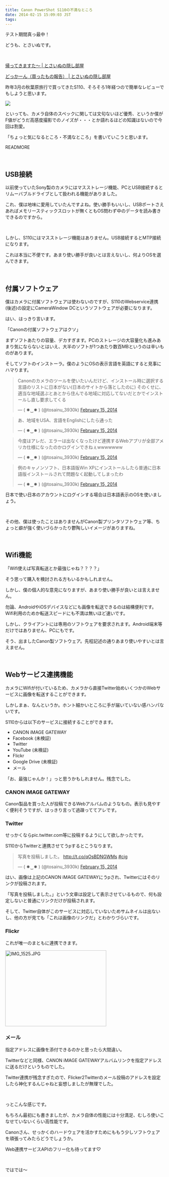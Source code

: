 ```yaml
---
title: Canon PowerShot S110の不満なところ
date: 2014-02-15 15:09:03 JST
tags:
---
```

テスト期間真っ最中！

どうも、とさいぬです。

&nbsp;

<a href="http://tosainu.wktk.so/view/230">帰ってきますた〜 | とさいぬの隠し部屋</a>

<a href="http://tosainu.wktk.so/view/232">どっかーん（買ったもの報告） | とさいぬの隠し部屋</a>

昨年3月の秋葉原旅行で買ってきたS110、そろそろ1年経つので簡単なレビューでもしようと思います。

<img src="https://lh4.googleusercontent.com/-RuVCnF2q5bA/Uv72kq0vqdI/AAAAAAAAC-s/34UX2LNvC1Y/s640/IMG_20140215_140241.jpg" />

といっても、カメラ自体のスペックに関しては文句ないほど優秀、というか僕がF値がどうだ高感度撮影でのノイズが・・・とか語れるほどの知識はないので今回は割愛。

「ちょっと気になるところ・不満なところ」を書いていこうと思います。

READMORE

&nbsp;

## USB接続

以前使っていたSony製のカメラにはマスストレージ機能、PCとUSB接続するとリムーバブルドライブとして扱われる機能がありました。

これ、僕は地味に愛用していたんですよね。使い勝手もいいし、USBポートさえあればメモリースティックスロットが無くともOS問わず中のデータを読み書きできるのですから。

&nbsp;

しかし、S110にはマスストレージ機能はありません。USB接続するとMTP接続になります。

これは本当に不便です。あまり使い勝手が良いとは言えないし、何よりOSを選んできます。

&nbsp;

## 付属ソフトウェア

僕はカメラに付属ソフトウェアは使わないのですが、S110のWebservice連携(後述)の設定にCameraWindow DCというソフトウェアが必要になります。

はい、はっきり言います。

<span class="fontsize6">「Canonの付属ソフトウェアはクソ」</span>

まずソフトあたりの容量、デカすぎます。PCのストレージの大容量化も進みあまり気にならないとはいえ、大半のソフトが1つあたり数百MBというのは辛いものがあります。

そしてソフトのインストーラ。僕のようにOSの表示言語を英語にすると見事にハマります。

<blockquote class="twitter-tweet tw-align-center" lang="en"><p>Canonのカメラのツールを使いたいんだけど、インストール時に選択する言語のリストに日本がない(日本のサイトから落としたのに)&#10;そのくせに、適当な地域選ぶとあとから住んでる地域に対応してないだとかでインストールし直し要求してくる</p>&mdash; ( ✹‿✹ ) (@tosainu_3930k) <a href="https://twitter.com/tosainu_3930k/statuses/434490996894597120">February 15, 2014</a></blockquote>
<script async src="//platform.twitter.com/widgets.js" charset="utf-8"></script>

<blockquote class="twitter-tweet tw-align-center" lang="en"><p>あ、地域をUSA、言語をEnglishにしたら通った</p>&mdash; ( ✹‿✹ ) (@tosainu_3930k) <a href="https://twitter.com/tosainu_3930k/statuses/434491328441765888">February 15, 2014</a></blockquote>
<script async src="//platform.twitter.com/widgets.js" charset="utf-8"></script>

<blockquote class="twitter-tweet tw-align-center" lang="en"><p>今度はアレだ、エラーは出なくなったけど連携するWebアプリが全部アメリカ仕様になったのかログインできねぇwwwwwww</p>&mdash; ( ✹‿✹ ) (@tosainu_3930k) <a href="https://twitter.com/tosainu_3930k/statuses/434492014684434432">February 15, 2014</a></blockquote>
<script async src="//platform.twitter.com/widgets.js" charset="utf-8"></script>

<blockquote class="twitter-tweet tw-align-center" lang="en"><p>例のキャノンソフト、日本語版Win XPにインストールしたら普通に日本語版インストールされて問題なく起動してしまったわ</p>&mdash; ( ✹‿✹ ) (@tosainu_3930k) <a href="https://twitter.com/tosainu_3930k/statuses/434496411753660416">February 15, 2014</a></blockquote>
<script async src="//platform.twitter.com/widgets.js" charset="utf-8"></script>

日本で使い日本のアカウントにログインする場合は日本語表示のOSを使いましょう。

&nbsp;

その他、僕は使ったことはありませんがCanon製プリンタソフトウェア等、ちょっと癖が強く使いづらかったり鬱陶しいイメージがありますね。

&nbsp;

## Wifi機能

「Wifi使えば写真転送とか最強じゃね？？？？」

そう思って購入を検討される方もいるかもしれません。

しかし、僕の個人的な意見になりますが、あまり使い勝手が良いとは言えません。

勿論、AndroidやiOSデバイスなどにも画像を転送できるのは結構便利です。Wifi利用のためか転送スピードにも不満は無いほど速いです。

しかし、クライアントには専用のソフトウェアを要求されます。Android端末等だけではありません、PCにもです。

そう、出ましたCanon製ソフトウェア。先程記述の通りあまり使いやすいとは言えません。

&nbsp;

## Webサービス連携機能

カメラにWifiが付いているため、カメラから直接Twitter始めいくつかのWebサービスに画像を転送することができます。

しかしまぁ、なんというか。ホント細かいところに手が届いていない感ハンパないです。

S110からは以下のサービスに接続することができます。

* CANON iMAGE GATEWAY
* Facebook (未検証)
* Twitter
* YouTube (未検証)
* Flickr
* Google Drive (未検証)
* メール

「お、最強じゃんか！」っと思うかもしれません。残念でした。

### CANON iMAGE GATEWAY
Canon製品を買った人が投稿できるWebアルバムのようなもの。表示も見やすく便利そうですが、はっきり言って過疎っててアレです。

### Twitter
せっかくならpic.twitter.com等に投稿するようにして欲しかったです。

S110からTwitterと連携させてうpするとこうなります。

<blockquote class="twitter-tweet tw-align-center" lang="en"><p>写真を投稿しました。 <a href="http://t.co/qOsBDNGWMs">http://t.co/qOsBDNGWMs</a> <a href="https://twitter.com/search?q=%23cig&amp;src=hash">#cig</a></p>&mdash; ( ✹‿✹ ) (@tosainu_3930k) <a href="https://twitter.com/tosainu_3930k/statuses/434499096028532736">February 15, 2014</a></blockquote>
<script async src="//platform.twitter.com/widgets.js" charset="utf-8"></script>

はい、画像は上記のCANON iMAGE GATEWAYにうpされ、Twitterにはそのリンクが投稿されます。

「写真を投稿しました。」という文章は設定して表示させているもので、何も設定しないと普通にリンクだけが投稿されます。

そして、Twitter自体がこのサービスに対応していないためサムネイルは出ないし、他の方が見ても「これは画像のリンクだ」とわかりづらいです。

### Flickr
これが唯一のまともに連携できます。

<a href="http://www.flickr.com/photos/117597401@N02/12530828873/" title="IMG_1525.JPG by tosainu_3930k, on Flickr"><img src="https://farm8.staticflickr.com/7368/12530828873_5b3c476500_n.jpg" width="320" height="240" alt="IMG_1525.JPG"></a>

### メール
指定アドレスに画像を添付できるのかと思ったら大間違い。

Twitterなどと同様、CANON iMAGE GATEWAYアルバムリンクを指定アドレスに送るだけというものでした。

Twitter連携が残念すぎたので、Flicker2Twitterのメール投稿のアドレスを設定したら神化するんじゃねと妄想しましたが無理でした。

&nbsp;

っとこんな感じです。

もちろん最初にも書きましたが、カメラ自体の性能には十分満足、むしろ使いこなせていないくらい高性能です。

Canonさん、せっかくのハードウェアを活かすためにももう少しソフトウェアを頑張ってみたらどうでしょうか。

Web連携サービスAPIのフリー化も待ってます♡

&nbsp;

ではでは〜

